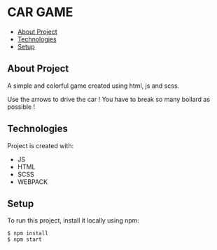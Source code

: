 
# CAR GAME

* [About Project](#about-project)
* [Technologies](#technologies)
* [Setup](#setup)

## About Project 
A simple and colorful game created using html, js and scss.

Use the arrows to drive the car ! 
You have to break so many bollard as possible !

## Technologies
Project is created with:
- JS 
- HTML
- SCSS
- WEBPACK


## Setup
To run this project, install it locally using npm:

```
$ npm install
$ npm start
```
